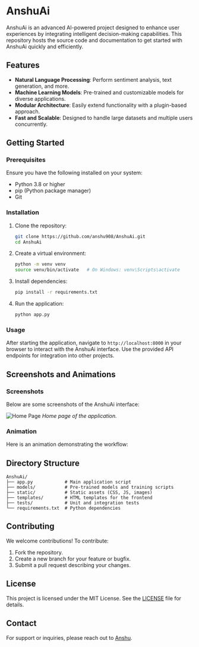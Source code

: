 # AnshuAi

AnshuAi is an advanced AI-powered project designed to enhance user experiences by integrating intelligent decision-making capabilities. This repository hosts the source code and documentation to get started with AnshuAi quickly and efficiently.

## Features

- **Natural Language Processing**: Perform sentiment analysis, text generation, and more.
- **Machine Learning Models**: Pre-trained and customizable models for diverse applications.
- **Modular Architecture**: Easily extend functionality with a plugin-based approach.
- **Fast and Scalable**: Designed to handle large datasets and multiple users concurrently.

## Getting Started

### Prerequisites

Ensure you have the following installed on your system:

- Python 3.8 or higher
- pip (Python package manager)
- Git

### Installation

1. Clone the repository:

   ```bash
   git clone https://github.com/anshu908/AnshuAi.git
   cd AnshuAi
   ```

2. Create a virtual environment:

   ```bash
   python -m venv venv
   source venv/bin/activate   # On Windows: venv\Scripts\activate
   ```

3. Install dependencies:

   ```bash
   pip install -r requirements.txt
   ```

4. Run the application:

   ```bash
   python app.py
   ```

### Usage

After starting the application, navigate to `http://localhost:8000` in your browser to interact with the AnshuAi interface. Use the provided API endpoints for integration into other projects.

## Screenshots and Animations

### Screenshots

Below are some screenshots of the AnshuAi interface:

![Home Page](screenshots/home_page.png)
*Home page of the application.*



### Animation

Here is an animation demonstrating the workflow:


## Directory Structure

```plaintext
AnshuAi/
├── app.py            # Main application script
├── models/           # Pre-trained models and training scripts
├── static/           # Static assets (CSS, JS, images)
├── templates/        # HTML templates for the frontend
├── tests/            # Unit and integration tests
└── requirements.txt  # Python dependencies
```

## Contributing

We welcome contributions! To contribute:

1. Fork the repository.
2. Create a new branch for your feature or bugfix.
3. Submit a pull request describing your changes.

## License

This project is licensed under the MIT License. See the [LICENSE](LICENSE) file for details.

## Contact

For support or inquiries, please reach out to [Anshu](mailto:anshppt19@gmail.com).
